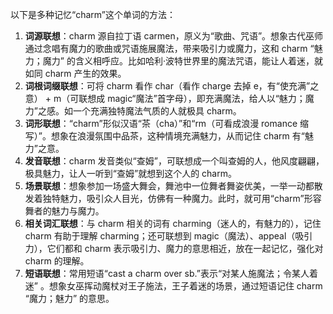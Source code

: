 以下是多种记忆“charm”这个单词的方法：
1. **词源联想**：charm 源自拉丁语 carmen，原义为“歌曲、咒语”。想象古代巫师通过念唱有魔力的歌曲或咒语施展魔法，带来吸引力或魔力，这和 charm “魅力；魔力” 的含义相呼应。比如哈利·波特世界里的魔法咒语，能让人着迷，就如同 charm 产生的效果。
2. **词根词缀联想**：可将 charm 看作 char（看作 charge 去掉 e，有“使充满”之意） + m（可联想成 magic“魔法”首字母），即充满魔法，给人以“魅力；魔力”之感。如一个充满独特魔法气质的人就极具 charm。
3. **词形联想**：“charm”形似汉语“茶（cha）”和“rm（可看成浪漫 romance 缩写）”。想象在浪漫氛围中品茶，这种情境充满魅力，从而记住 charm 有“魅力”之意。
4. **发音联想**：charm 发音类似“查姆”，可联想成一个叫查姆的人，他风度翩翩，极具魅力，让人一听到“查姆”就想到这个人的 charm。
5. **场景联想**：想象参加一场盛大舞会，舞池中一位舞者舞姿优美，一举一动都散发着独特魅力，吸引众人目光，仿佛有一种魔力。此时，就可用“charm”形容舞者的魅力与魔力。
6. **相关词汇联想**：与 charm 相关的词有 charming（迷人的，有魅力的），记住 charm 有助于理解 charming；还可联想到 magic（魔法）、appeal（吸引力），它们都和 charm 表示吸引力、魔力的意思相近，放在一起记忆，强化对 charm 的理解。
7. **短语联想**：常用短语“cast a charm over sb.”表示“对某人施魔法；令某人着迷” 。想象女巫挥动魔杖对王子施法，王子着迷的场景，通过短语记住 charm “魔力；魅力” 的意思。 
